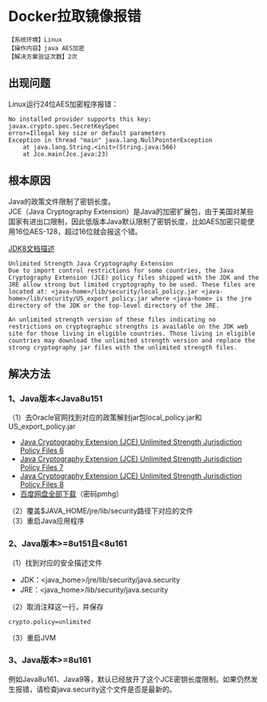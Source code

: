 # Docker拉取镜像报错
`【系统环境】Linux`  
`【操作内容】java AES加密`  
`【解决方案验证次数】2次`  
## <i class="fa fa-question-circle"></i> 出现问题
Linux运行24位AES加密程序报错：
```
No installed provider supports this key: javax.crypto.spec.SecretKeySpec
error=Illegal key size or default parameters
Exception in thread "main" java.lang.NullPointerException
	at java.lang.String.<init>(String.java:566)
	at Jce.main(Jce.java:23)
```

## <i class="fa fa-bullseye"></i> 根本原因
Java的政策文件限制了密钥长度。  
JCE（Java Cryptography Extension）是Java的加密扩展包，由于美国对某些国家有进出口限制，因此低版本Java默认限制了密钥长度，比如AES加密只能使用16位AES-128，超过16位就会报这个错。  

[JDK8文档描述](https://www.oracle.com/java/technologies/jdk-8-readme.html)
```
Unlimited Strength Java Cryptography Extension
Due to import control restrictions for some countries, the Java Cryptography Extension (JCE) policy files shipped with the JDK and the JRE allow strong but limited cryptography to be used. These files are located at: <java-home>/lib/security/local_policy.jar <java-home>/lib/security/US_export_policy.jar where <java-home> is the jre directory of the JDK or the top-level directory of the JRE.

An unlimited strength version of these files indicating no restrictions on cryptographic strengths is available on the JDK web site for those living in eligible countries. Those living in eligible countries may download the unlimited strength version and replace the strong cryptography jar files with the unlimited strength files.
```

## <i class="fa fa-check-circle"></i> 解决方法
### 1、Java版本<Java8u151
（1）去Oracle官网找到对应的政策解封jar包local_policy.jar和US_export_policy.jar
* [Java Cryptography Extension (JCE) Unlimited Strength Jurisdiction Policy Files 6](https://www.oracle.com/java/technologies/jce-6-download.html)
* [Java Cryptography Extension (JCE) Unlimited Strength Jurisdiction Policy Files 7](https://www.oracle.com/java/technologies/javase-jce7-downloads.html)
* [Java Cryptography Extension (JCE) Unlimited Strength Jurisdiction Policy Files 8](https://www.oracle.com/java/technologies/javase-jce8-downloads.html)
* [百度网盘全部下载](https://pan.baidu.com/s/16SEchr3S3IZ4BKvTpgVIFg)（密码pmhg）  

（2）覆盖$JAVA_HOME/jre/lib/security路径下对应的文件  
（3）重启Java应用程序

### 2、Java版本>=8u151且<8u161
（1）找到对应的安全描述文件
* JDK：<java_home>/jre/lib/security/java.security
* JRE：<java_home>/lib/security/java.security

（2）取消注释这一行，并保存
```
crypto.policy=unlimited
```
（3）重启JVM
### 3、Java版本>=8u161
例如Java8u161、Java9等，默认已经放开了这个JCE密钥长度限制。如果仍然发生报错，请检查java.security这个文件是否是最新的。
